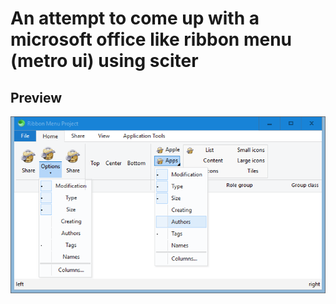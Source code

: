 # An attempt to come up with a microsoft office like ribbon menu (metro ui) using sciter

## Preview

![screenshot](preview.png)